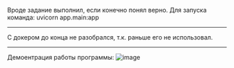 Вроде задание выполнил, если конечно понял верно.
Для запуска команда: uvicorn app.main:app
****
С докером до конца не разобрался, т.к. раньше его не использовал.
****
Демоентрация работы программы:
![image](https://github.com/user-attachments/assets/8e122333-8b2a-470b-ae90-3db34f354c2c)

